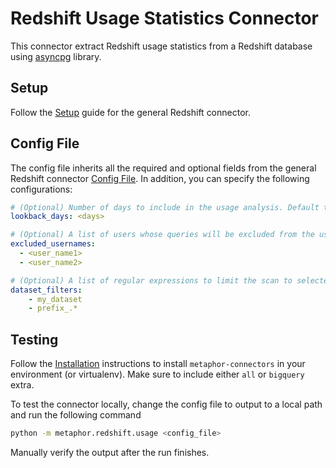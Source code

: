 # Redshift Usage Statistics Connector

This connector extract Redshift usage statistics from a Redshift database using [asyncpg](https://github.com/MagicStack/asyncpg) library.

## Setup

Follow the [Setup](../README.md#Setup) guide for the general Redshift connector.

## Config File

The config file inherits all the required and optional fields from the general Redshift connector [Config File](../README.md#config-file). In addition, you can specify the following configurations:

```yaml
# (Optional) Number of days to include in the usage analysis. Default to 30.
lookback_days: <days>

# (Optional) A list of users whose queries will be excluded from the usage calculation 
excluded_usernames:
  - <user_name1>
  - <user_name2>

# (Optional) A list of regular expressions to limit the scan to selected datasets(schemas)
dataset_filters:
    - my_dataset
    - prefix_.*
```

## Testing

Follow the [Installation](../../README.md) instructions to install `metaphor-connectors` in your environment (or virtualenv). Make sure to include either `all` or `bigquery` extra.

To test the connector locally, change the config file to output to a local path and run the following command

```bash
python -m metaphor.redshift.usage <config_file>
```

Manually verify the output after the run finishes.
